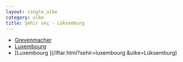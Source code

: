 ```yaml
---
layout: single_ulke
category: ulke
title: Şehir seç - Lüksemburg
---
```

* [Grevenmacher](/iftar.html?sehir=grevenmacher&ulke=Lüksemburg)
* [Luxembourg](/iftar.html?sehir=luxembourg&ulke=Lüksemburg)
* [Luxembourg ](/iftar.html?sehir=luxembourg &ulke=Lüksemburg)
